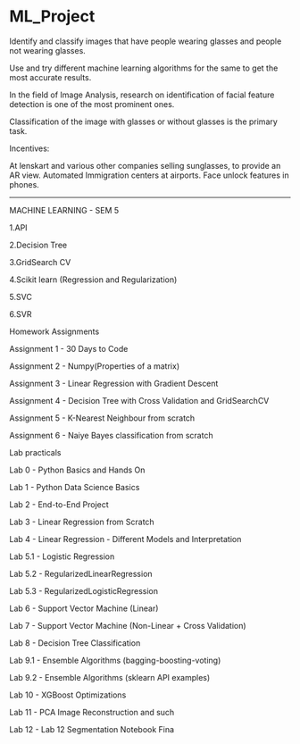 # ML_Project
Identify and classify  images that have people wearing glasses and people not wearing glasses.

Use and try different machine learning algorithms for the same to get the most accurate results.

In the field of  Image Analysis, research on identification of facial feature detection  is one of the most prominent ones.

Classification of the image  with glasses  or without glasses is the primary task. 

Incentives: 

At lenskart and various other companies selling sunglasses, to provide an AR view.
Automated Immigration centers at airports.
Face unlock features in phones.
_____________________________________________________________________________________________________________________

MACHINE LEARNING - SEM 5

1.API

2.Decision Tree

3.GridSearch CV

4.Scikit learn (Regression and Regularization)

5.SVC

6.SVR

Homework Assignments

Assignment 1 - 30 Days to Code

Assignment 2 - Numpy(Properties of a matrix)

Assignment 3 - Linear Regression with Gradient Descent

Assignment 4 - Decision Tree with Cross Validation and GridSearchCV

Assignment 5 - K-Nearest Neighbour from scratch

Assignment 6 - Naiye Bayes classification from scratch

Lab practicals

Lab 0 - Python Basics and Hands On

Lab 1 - Python Data Science Basics

Lab 2 - End-to-End Project

Lab 3 - Linear Regression from Scratch

Lab 4 - Linear Regression - Different Models and Interpretation

Lab 5.1 - Logistic Regression

Lab 5.2 - RegularizedLinearRegression

Lab 5.3 - RegularizedLogisticRegression

Lab 6 - Support Vector Machine (Linear)

Lab 7 - Support Vector Machine (Non-Linear + Cross Validation)

Lab 8 - Decision Tree Classification

Lab 9.1 - Ensemble Algorithms (bagging-boosting-voting)

Lab 9.2 - Ensemble Algorithms (sklearn API examples)

Lab 10 - XGBoost Optimizations

Lab 11 - PCA Image Reconstruction and such

Lab 12 - Lab 12 Segmentation Notebook Fina
